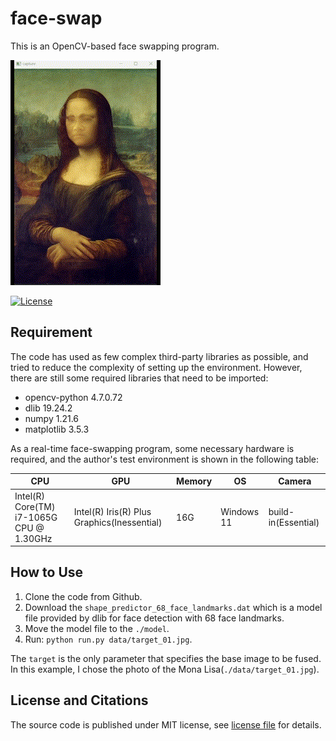 # face-swap

This is an OpenCV-based face swapping program. 

![](https://github.com/lizhunan/asset/blob/main/face-swap/pre.gif?raw=true)

<p align="lift">
  <a href="https://opensource.org/licenses/MIT"><img src="https://img.shields.io/badge/License-MIT-4caf50.svg" alt="License"></a>
</a>
</p>

## Requirement

The code has used as few complex third-party libraries as possible, and tried to reduce the complexity of setting up the environment. However, there are still some required libraries that need to be imported:

- opencv-python           4.7.0.72
- dlib                    19.24.2
- numpy                   1.21.6
- matplotlib              3.5.3

As a real-time face-swapping program, some necessary hardware is required, and the author's test environment is shown in the following table:

|CPU|GPU|Memory|OS|Camera|
|---|---|---|---|---|
|Intel(R) Core(TM) i7-1065G CPU @ 1.30GHz|Intel(R) Iris(R) Plus Graphics(Inessential)|16G|Windows 11|build-in(Essential)|

## How to Use

1. Clone the code from Github.
2. Download the `shape_predictor_68_face_landmarks.dat` which is a model file provided by dlib for face detection with 68 face landmarks.
3. Move the model file to the `./model`.
4. Run:
     `python run.py data/target_01.jpg`. 

The `target` is the only parameter that specifies the base image to be fused. In this example, I chose the photo of the Mona Lisa(`./data/target_01.jpg`).

## License and Citations

The source code is published under MIT license, see [license file](./LICENSE) for details.
